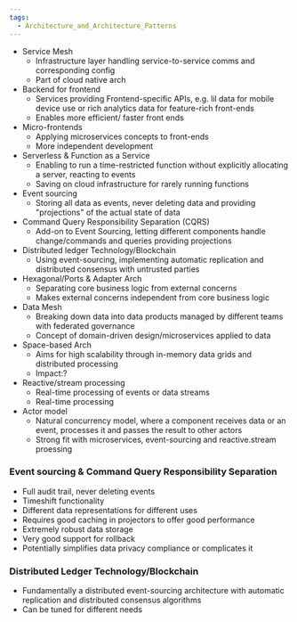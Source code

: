 ```yaml
---
tags:
  - Architecture_and_Architecture_Patterns
---
```

- Service Mesh
	- Infrastructure layer handling service-to-service comms and corresponding config
	- Part of cloud native arch
- Backend for frontend
	- Services providing Frontend-specific APIs, e.g. lil data for mobile device use or rich analytics data for feature-rich front-ends
	- Enables more efficient/ faster front ends
- Micro-frontends
	- Applying microservices concepts to front-ends
	- More independent development
- Serverless & Function as a Service
	- Enabling to run a time-restricted function without explicitly allocating a server, reacting to events
	- Saving on cloud infrastructure for rarely running functions
- Event sourcing
	- Storing all data as events, never deleting data and providing "projections" of the actual state of data
- Command Query Responsibility Separation (CQRS)
	- Add-on to Event Sourcing, letting different components handle change/commands and queries providing projections
- Distributed ledger Technology/Blockchain
	- Using event-sourcing, implementing automatic replication and distributed consensus with untrusted parties
- Hexagonal/Ports & Adapter Arch
	- Separating core business logic from external concerns
	- Makes external concerns independent from core business logic
- Data Mesh
	- Breaking down data into data products managed by different teams with federated governance
	- Concept of domain-driven design/microservices applied to data
- Space-based Arch
	- Aims for high scalability through in-memory data grids and distributed processing
	- Impact:?
- Reactive/stream processing
	- Real-time processing of events or data streams
	- Real-time processing
- Actor model
	- Natural concurrency model, where a component receives data or an event, processes it and passes the result to other actors
	- Strong fit with microservices, event-sourcing and reactive.stream proessing
### Event sourcing & Command Query Responsibility Separation
- Full audit trail, never deleting events
- Timeshift functionality
- Different data representations for different uses
- Requires good caching in projectors to offer good performance
- Extremely robust data storage
- Very good support for rollback
- Potentially simplifies data privacy compliance or complicates it

### Distributed Ledger Technology/Blockchain
- Fundamentally a distributed event-sourcing architecture with automatic replication and distributed consensus algorithms
- Can be tuned for different needs